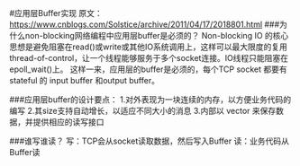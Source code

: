 #应用层Buffer实现
原文：https://www.cnblogs.com/Solstice/archive/2011/04/17/2018801.html
###为什么non-blocking网络编程中应用层buffer是必须的？
Non-blocking IO 的核心思想是避免阻塞在read()或write或其他IO系统调用上，这样可以最大限度的复用thread-of-control，让一个线程能够服务于多个socket连接。IO线程只能阻塞在epoll_wait()上。
这样一来，应用层的buffer是必须的，每个TCP socket 都要有stateful 的 input buffer 和output buffer。

###应用层buffer的设计要点：
1.对外表现为一块连续的内存，以方便业务代码的编写
2.其size支持自动增长，以适应不同大小的消息
3.内部以 vector<char> 来保存数据，并提供相应的读写接口

###谁写谁读？
写：TCP会从socket读取数据，然后写入Buffer
读：业务代码从Buffer读